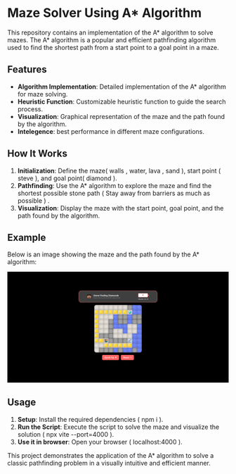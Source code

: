 # Maze Solver Using A* Algorithm

This repository contains an implementation of the A* algorithm to solve mazes. The A* algorithm is a popular and efficient pathfinding algorithm used to find the shortest path from a start point to a goal point in a maze.

## Features

- **Algorithm Implementation**: Detailed implementation of the A* algorithm for maze solving.
- **Heuristic Function**: Customizable heuristic function to guide the search process.
- **Visualization**: Graphical representation of the maze and the path found by the algorithm.
- **Intelegence**: best performance in different maze configurations.

## How It Works

1. **Initialization**: Define the maze( walls , water, lava , sand ), start point ( steve ), and goal point( diamond ).
2. **Pathfinding**: Use the A* algorithm to explore the maze and find the shortest possible stone path ( Stay away from barriers as much as possible ) .
3. **Visualization**: Display the maze with the start point, goal point, and the path found by the algorithm.

## Example

Below is an image showing the maze and the path found by the A* algorithm:

![Maze Solution](./maze.png)

## Usage

1. **Setup**: Install the required dependencies ( npm i ).
2. **Run the Script**: Execute the script to solve the maze and visualize the solution ( npx vite --port=4000 ).
3. **Use it in browser**: Open your browser ( localhost:4000 ).

This project demonstrates the application of the A* algorithm to solve a classic pathfinding problem in a visually intuitive and efficient manner.
